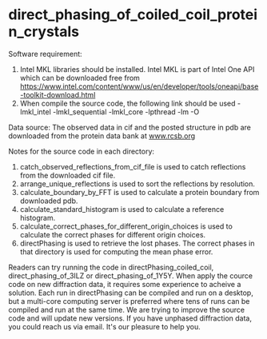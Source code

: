 # direct_phasing_of_coiled_coil_protein_crystals
Software requirement:
1. Intel MKL libraries should be installed. Intel MKL is part of Intel One API which can be downloaded free 
from https://www.intel.com/content/www/us/en/developer/tools/oneapi/base-toolkit-download.html
2. When compile the source code, the following link should be used 
    -lmkl_intel -lmkl_sequential -lmkl_core -lpthread -lm -O

Data source:
The observed data in cif and the posted structure in pdb are downloaded from the protein data bank at www.rcsb.org

Notes for the source code in each directory:
1. catch_observed_reflections_from_cif_file is used to catch reflections from the downloaded cif file.
2. arrange_unique_reflections is used to sort the reflections by resolution.
3. calculate_boundary_by_FFT is used to calculate a protein boundary from downloaded pdb.
4. calculate_standard_histogram is used to calculate a reference histogram.
5. calculate_correct_phases_for_different_origin_choices is used to calculate the correct phases for different origin choices.
6. directPhasing is used to retrieve the lost phases. The correct phases in that directory is used for computing the mean phase error.

Readers can try running the code in directPhasing_coiled_coil, direct_phasing_of_3ILZ or direct_phasing_of_1Y5Y. When apply the cource code on new diffraction data, it requires some experience to acheive a solution. Each run in directPhasing can be compiled and run on a desktop, but a multi-core computing server is preferred where tens of runs can be compiled and run at the same time.
We are trying to improve the source code and will update new versions. If you have unphased diffraction data, 
you could reach us via email. It's our pleasure to help you.
